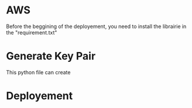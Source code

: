 # AWS
Before the beggining of the deployement, you need to install the librairie in the "requirement.txt"

# Generate Key Pair
This python file can create


# Deployement
